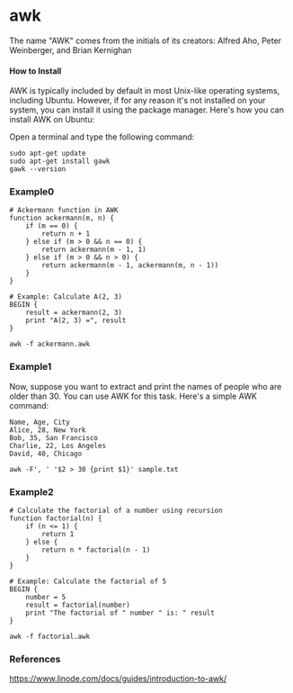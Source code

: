 # awk
The name "AWK" comes from the initials of its creators: Alfred Aho, Peter Weinberger, and Brian Kernighan


#### How to Install

AWK is typically included by default in most Unix-like operating systems, including Ubuntu. However, if for any reason it's not installed on your system, you can install it using the package manager. Here's how you can install AWK on Ubuntu:

Open a terminal and type the following command:

```
sudo apt-get update
sudo apt-get install gawk
gawk --version
```

### Example0

```
# Ackermann function in AWK
function ackermann(m, n) {
    if (m == 0) {
        return n + 1
    } else if (m > 0 && n == 0) {
        return ackermann(m - 1, 1)
    } else if (m > 0 && n > 0) {
        return ackermann(m - 1, ackermann(m, n - 1))
    }
}

# Example: Calculate A(2, 3)
BEGIN {
    result = ackermann(2, 3)
    print "A(2, 3) =", result
}

```

```
awk -f ackermann.awk

```

### Example1

Now, suppose you want to extract and print the names of people who are older than 30. You can use AWK for this task. Here's a simple AWK command:

```
Name, Age, City
Alice, 28, New York
Bob, 35, San Francisco
Charlie, 22, Los Angeles
David, 40, Chicago

```

```
awk -F', ' '$2 > 30 {print $1}' sample.txt

```

### Example2

```
# Calculate the factorial of a number using recursion
function factorial(n) {
    if (n <= 1) {
        return 1
    } else {
        return n * factorial(n - 1)
    }
}

# Example: Calculate the factorial of 5
BEGIN {
    number = 5
    result = factorial(number)
    print "The factorial of " number " is: " result
}

```

```
awk -f factorial.awk
```


### References

https://www.linode.com/docs/guides/introduction-to-awk/
